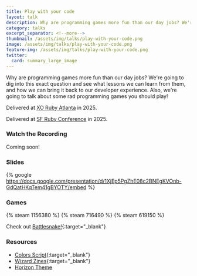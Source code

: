 ```yaml
---
title: Play with your code
layout: talk
description: Why are programming games more fun than our day jobs? We're going to dig into this exact question and see what lessons we can learn from them, and how we can bring it back to our developer experience. Also, we're going to talk about some rad programming games you should play!
category: talks
excerpt_separator: <!--more-->
thumbnail: /assets/img/talks/play-with-your-code.png
image: /assets/img/talks/play-with-your-code.png
feature-img: /assets/img/talks/play-with-your-code.png
twitter:
  card: summary_large_image
---
```

Why are programming games more fun than our day jobs? We're going to dig into this exact question and see what lessons we can learn from them, and how we can bring it back to our developer experience. Also, we're going to talk about some rad programming games you should play!

Delivered at [XO Ruby Atlanta](https://www.xoruby.com/event/atlanta) in 2025.

Delivered at [SF Ruby Conference](https://sfruby.com) in 2025.
<!--more-->

### Watch the Recording

Coming soon!

### Slides

{% google https://docs.google.com/presentation/d/1XjEp5PgZhE08c2BNEgKVOnb-GdQatHKqTem41gBYOTY/embed %}

### Games

{% steam 1156380 %}
{% steam 716490 %}
{% steam 619150 %}

Check out [Battlesnake!](https://play.battlesnake.com){:target="_blank"}

### Resources

- [Colors Script](https://gist.github.com/ChaelCodes/bffc821e92d439b2c79c36e1fa450264){:target="_blank"}
- [Wizard Zines](https://wizardzines.com/zines/){:target="_blank"}
- [Horizon Theme](https://horizontheme.netlify.app)

